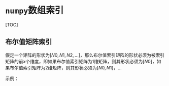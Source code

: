 # `numpy`数组索引

[TOC]

## 布尔值矩阵索引

假定一个矩阵的形状为$[N0, N1, N2, ...]$，那么布尔值索引矩阵的形状必须为被索引矩阵的前x个维度，即如果布尔值索引矩阵为1维矩阵，则其形状必须为$[N 0]$，如果布尔值索引矩阵为2维矩阵，则其形状必须为$[N 0,N 1]$，...

示例：